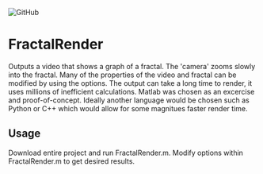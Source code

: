 <p>
  <img alt="GitHub" src="https://img.shields.io/github/license/andrewschalk/FractalRender"/>
</p>

# FractalRender
Outputs a video that shows a graph of a fractal. The 'camera' zooms slowly into the fractal. Many of the properties of the video and fractal can be modified by using the options. The output can take a long time to render, it uses millions of inefficient calculations. Matlab was chosen as an excercise and proof-of-concept. Ideally another language would be chosen such as Python or C++ which would allow for some magnitues faster render time.
## Usage
Download entire project and run FractalRender.m. Modify options within FractalRender.m to get desired results.
